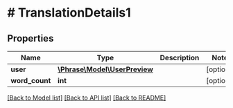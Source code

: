# # TranslationDetails1

## Properties

Name | Type | Description | Notes
------------ | ------------- | ------------- | -------------
**user** | [**\Phrase\Model\UserPreview**](UserPreview.md) |  | [optional] 
**word_count** | **int** |  | [optional] 

[[Back to Model list]](../../README.md#documentation-for-models) [[Back to API list]](../../README.md#documentation-for-api-endpoints) [[Back to README]](../../README.md)


